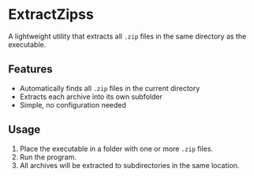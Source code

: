 # ExtractZipss

A lightweight utility that extracts all `.zip` files in the same directory as the executable.

## Features

- Automatically finds all `.zip` files in the current directory
- Extracts each archive into its own subfolder
- Simple, no configuration needed

## Usage

1. Place the executable in a folder with one or more `.zip` files.
2. Run the program.
3. All archives will be extracted to subdirectories in the same location.
